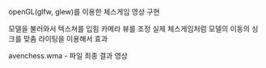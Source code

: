 openGL(glfw, glew)를 이용한 체스게임 영상 구현

모델을 불러와서 텍스쳐를 입힘
카메라 뷰를 조정
실제 체스게임처럼 모델의 이동의 싱크를 맞춤
라이팅을 이용해서 효과

avenchess.wma - 파일 최종 결과 영상
